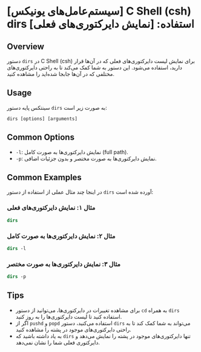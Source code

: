 # [سیستم‌عامل‌های یونیکس] C Shell (csh) dirs استفاده: [نمایش دایرکتوری‌های فعلی]

## Overview
دستور `dirs` در C Shell (csh) برای نمایش لیست دایرکتوری‌های فعلی که در آن‌ها قرار دارید، استفاده می‌شود. این دستور به شما کمک می‌کند تا به راحتی دایرکتوری‌های مختلفی که در آن‌ها جابجا شده‌اید را مشاهده کنید.

## Usage
سینتکس پایه دستور `dirs` به صورت زیر است:

```
dirs [options] [arguments]
```

## Common Options
- `-l`: نمایش دایرکتوری‌ها به صورت کامل (full path).
- `-p`: نمایش دایرکتوری‌ها به صورت مختصر و بدون جزئیات اضافی.

## Common Examples
در اینجا چند مثال عملی از استفاده از دستور `dirs` آورده شده است:

### مثال ۱: نمایش دایرکتوری‌های فعلی
```csh
dirs
```

### مثال ۲: نمایش دایرکتوری‌ها به صورت کامل
```csh
dirs -l
```

### مثال ۳: نمایش دایرکتوری‌ها به صورت مختصر
```csh
dirs -p
```

## Tips
- برای مشاهده تغییرات در دایرکتوری‌ها، می‌توانید از دستور `cd` به همراه `dirs` استفاده کنید تا لیست دایرکتوری‌ها را به روز کنید.
- اگر از `pushd` و `popd` استفاده می‌کنید، دستور `dirs` می‌تواند به شما کمک کند تا به راحتی دایرکتوری‌های موجود در پشته را مشاهده کنید.
- به یاد داشته باشید که `dirs` تنها دایرکتوری‌های موجود در پشته را نمایش می‌دهد و دایرکتوری فعلی شما را نشان نمی‌دهد.